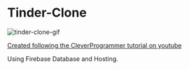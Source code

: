 # Tinder-Clone

![tinder-clone-gif](https://media.giphy.com/media/mgDxFTf6ze8popPvRH/giphy.gif)

[Created following the CleverProgrammer tutorial on youtube](https://www.youtube.com/watch?v=DQfeB_FKKkc)

Using Firebase Database and Hosting.